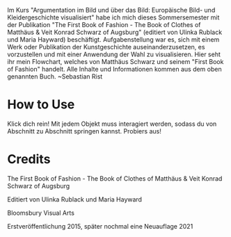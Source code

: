 Im Kurs "Argumentation im Bild und über das Bild: Europäische Bild- und Kleidergeschichte visualisiert" habe ich mich dieses Sommersemester mit der Publikation "The First Book of Fashion - The Book of Clothes of Matthäus & Veit Konrad Schwarz of Augsburg" (editiert von Ulinka Rublack und Maria Hayward) beschäftigt. Aufgabenstellung war es, sich mit einem Werk oder Publikation der Kunstgeschichte auseinanderzusetzen, es vorzustellen und mit einer Anwendung der Wahl zu visualisieren. Hier seht ihr mein Flowchart, welches von Matthäus Schwarz und seinem "First Book of Fashion" handelt.
Alle Inhalte und Informationen kommen aus dem oben genannten Buch. ~Sebastian Rist

# How to Use

Klick dich rein! Mit jedem Objekt muss interagiert werden, sodass du von Abschnitt zu Abschnitt springen kannst. Probiers aus!

# Credits

The First Book of Fashion - The Book of Clothes of
Matthäus & Veit Konrad Schwarz of Augsburg

Editiert von Ulinka Rublack und Maria Hayward

Bloomsbury Visual Arts 

Erstveröffentlichung 2015, später nochmal eine Neuauflage 2021
